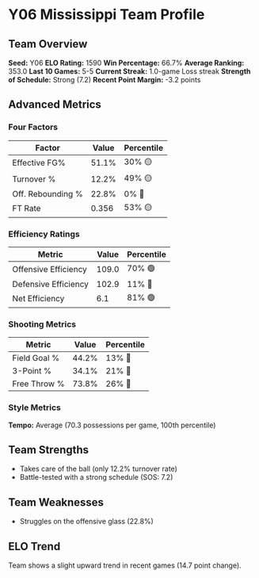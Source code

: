 # Y06 Mississippi Team Profile
## Team Overview
**Seed:** Y06
**ELO Rating:** 1590
**Win Percentage:** 66.7%
**Average Ranking:** 353.0
**Last 10 Games:** 5-5
**Current Streak:** 1.0-game Loss streak
**Strength of Schedule:** Strong (7.2)
**Recent Point Margin:** -3.2 points

## Advanced Metrics
### Four Factors
| Factor | Value | Percentile |
|--------|-------|------------|
| Effective FG% | 51.1% | 30% 🟡 |
| Turnover % | 12.2% | 49% 🟡 |
| Off. Rebounding % | 22.8% | 0% 🔴 |
| FT Rate | 0.356 | 53% 🟡 |

### Efficiency Ratings
| Metric | Value | Percentile |
|--------|-------|------------|
| Offensive Efficiency | 109.0 | 70% 🟢 |
| Defensive Efficiency | 102.9 | 11% 🔴 |
| Net Efficiency | 6.1 | 81% 🟢 |

### Shooting Metrics
| Metric | Value | Percentile |
|--------|-------|------------|
| Field Goal % | 44.2% | 13% 🔴 |
| 3-Point % | 34.1% | 21% 🔴 |
| Free Throw % | 73.8% | 26% 🔴 |

### Style Metrics
**Tempo:** Average (70.3 possessions per game, 100th percentile)

## Team Strengths
* Takes care of the ball (only 12.2% turnover rate)
* Battle-tested with a strong schedule (SOS: 7.2)

## Team Weaknesses
* Struggles on the offensive glass (22.8%)

## ELO Trend
Team shows a slight upward trend in recent games (14.7 point change).

